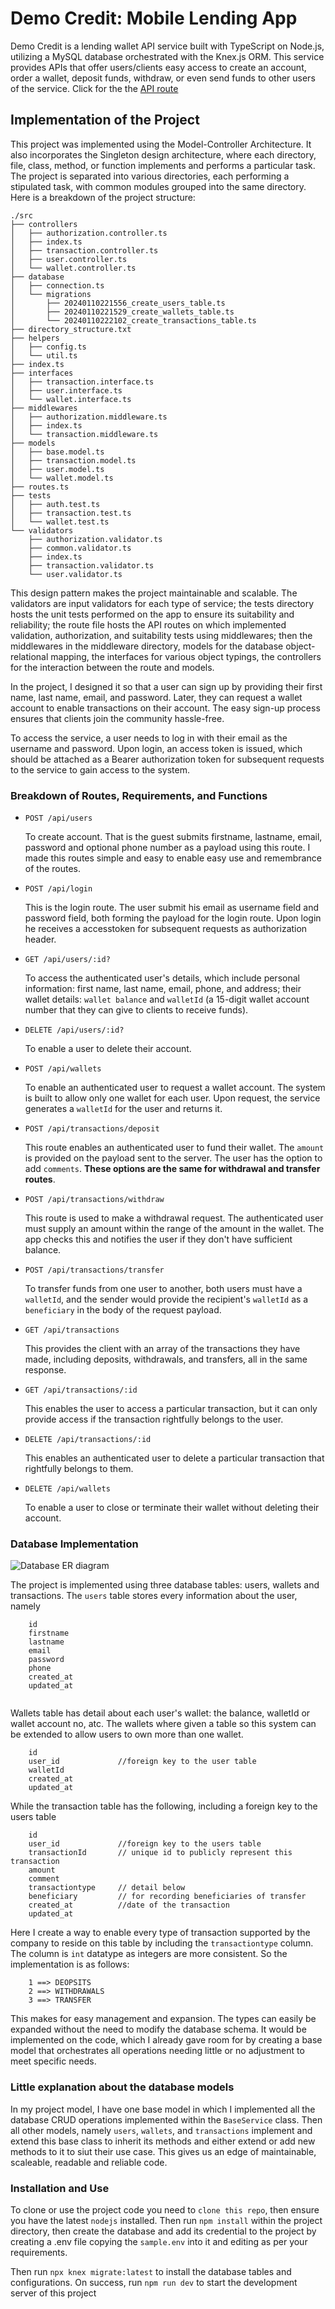 # Demo Credit: Mobile Lending App

Demo Credit is a lending wallet API service built with TypeScript on Node.js, utilizing a MySQL database orchestrated with the Knex.js ORM. This service provides APIs that offer users/clients easy access to create an account, order a wallet, deposit funds, withdraw, or even send funds to other users of the service.
Click for the the <a href="/api" >API route</a>

## Implementation of the Project

This project was implemented using the Model-Controller Architecture. It also incorporates the Singleton design architecture, where each directory, file, class, method, or function implements and performs a particular task. The project is separated into various directories, each performing a stipulated task, with common modules grouped into the same directory. Here is a breakdown of the project structure:

```
./src
├── controllers
│   ├── authorization.controller.ts
│   ├── index.ts
│   ├── transaction.controller.ts
│   ├── user.controller.ts
│   └── wallet.controller.ts
├── database
│   ├── connection.ts
│   └── migrations
│       ├── 20240110221556_create_users_table.ts
│       ├── 20240110221529_create_wallets_table.ts
│       └── 20240110222102_create_transactions_table.ts
├── directory_structure.txt
├── helpers
│   ├── config.ts
│   └── util.ts
├── index.ts
├── interfaces
│   ├── transaction.interface.ts
│   ├── user.interface.ts
│   └── wallet.interface.ts
├── middlewares
│   ├── authorization.middleware.ts
│   ├── index.ts
│   └── transaction.middleware.ts
├── models
│   ├── base.model.ts
│   ├── transaction.model.ts
│   ├── user.model.ts
│   └── wallet.model.ts
├── routes.ts
├── tests
│   ├── auth.test.ts
│   ├── transaction.test.ts
│   └── wallet.test.ts
└── validators
    ├── authorization.validator.ts
    ├── common.validator.ts
    ├── index.ts
    ├── transaction.validator.ts
    └── user.validator.ts

```
This design pattern makes the project maintainable and scalable. The validators are input validators for each type of service; the tests directory hosts the unit tests performed on the app to ensure its suitability and reliability; the route file hosts the API routes on which implemented validation, authorization, and suitability tests using middlewares; then the middlewares in the middleware directory, models for the database object-relational mapping, the interfaces for various object typings, the controllers for the interaction between the route and models.

In the project, I designed it so that a user can sign up by providing their first name, last name, email, and password. Later, they can request a wallet account to enable transactions on their account. The easy sign-up process ensures that clients join the community hassle-free.

To access the service, a user needs to log in with their email as the username and password. Upon login, an access token is issued, which should be attached as a Bearer authorization token for subsequent requests to the service to gain access to the system.

### Breakdown of Routes, Requirements, and Functions

- `POST /api/users`

  To create account. That is the guest submits firstname, lastname, email, password and optional phone number as a payload using this route. I made this routes simple and easy to enable easy use and remembrance of the routes.

- `POST /api/login`

  This is the login route. The user submit his email as username field and password field, both forming the payload for the login route. Upon login he receives a accesstoken for subsequent requests as authorization header.

- `GET /api/users/:id?`

  To access the authenticated user's details, which include personal information: first name, last name, email, phone, and address; their wallet details: `wallet balance` and `walletId` (a 15-digit wallet account number that they can give to clients to receive funds).

- `DELETE /api/users/:id?`

  To enable a user to delete their account.

- `POST /api/wallets`

  To enable an authenticated user to request a wallet account. The system is built to allow only one wallet for each user. Upon request, the service generates a `walletId` for the user and returns it.

- `POST /api/transactions/deposit`

  This route enables an authenticated user to fund their wallet. The `amount` is provided on the payload sent to the server. The user has the option to add `comments`. __These options are the same for withdrawal and transfer routes__.

- `POST /api/transactions/withdraw`

  This route is used to make a withdrawal request. The authenticated user must supply an amount within the range of the amount in the wallet. The app checks this and notifies the user if they don't have sufficient balance.

- `POST /api/transactions/transfer`

  To transfer funds from one user to another, both users must have a `walletId`, and the sender would provide the recipient's `walletId` as a `beneficiary` in the body of the request payload.

- `GET /api/transactions`

  This provides the client with an array of the transactions they have made, including deposits, withdrawals, and transfers, all in the same response.

- `GET /api/transactions/:id`

  This enables the user to access a particular transaction, but it can only provide access if the transaction rightfully belongs to the user.

- `DELETE /api/transactions/:id`

  This enables an authenticated user to delete a particular transaction that rightfully belongs to them.

- `DELETE /api/wallets`

  To enable a user to close or terminate their wallet without deleting their account.


### Database Implementation
![Database ER diagram](https://github.com/chukwuemekaodigwe/demo_credit/assets/94064248/d035456f-d595-4397-96d8-3fe05a8c5f43)


The project is implemented using three database tables: users, wallets and transactions. The `users` table stores every information about the user, namely



```
    id
    firstname
    lastname
    email
    password
    phone
    created_at
    updated_at
    
```

Wallets table has detail about each user's wallet: the balance, walletId or wallet account no, atc. The wallets where given a table so this system can be extended to allow users to own more than one wallet.

```
    id
    user_id             //foreign key to the user table
    walletId
    created_at
    updated_at
```

While the transaction table has the following, including a foreign key to the users table

```
    id
    user_id             //foreign key to the users table
    transactionId       // unique id to publicly represent this transaction
    amount
    comment
    transactiontype     // detail below
    beneficiary         // for recording beneficiaries of transfer
    created_at          //date of the transaction
    updated_at

```

Here I create a way to enable every type of transaction supported by the company to reside on this table by including the `transactiontype` column. The column is `int` datatype as integers are more consistent. So the implementation is as follows:
    
```
    1 ==> DEOPSITS
    2 ==> WITHDRAWALS
    3 ==> TRANSFER

```
This makes for easy management and expansion. The types can easily be expanded without the need to modify the database schema. It would be implemented on the code, which I already gave room for by creating a base model that orchestrates all operations needing little or no adjustment to meet specific needs.

### Little explanation about the database models

In my project model, I have one base model in which I implemented all the database CRUD operations implemented within the `BaseService` class. Then all other models, namely `users`, `wallets`, and `transactions` implement and extend this base class to inherit its methods and either extend or add new methods to it to siut their use case. This gives us an edge of maintainable, scaleable, readable and reliable code.

### Installation and Use

To clone or use the project code you need to `clone this repo`, then ensure you have the latest `nodejs` installed. Then run
`npm install` within the project directory, then create the database and add its credential to the project by creating a .env file copying the `sample.env` into it and editing as per your requirements. 

Then run `npx knex migrate:latest` to install the database tables and configurations. On success, run `npm run dev` to start the development server of this project
